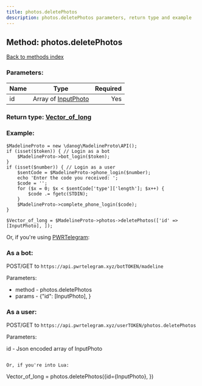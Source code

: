 ```yaml
---
title: photos.deletePhotos
description: photos.deletePhotos parameters, return type and example
---
```

## Method: photos.deletePhotos  
[Back to methods index](index.md)


### Parameters:

| Name     |    Type       | Required |
|----------|:-------------:|---------:|
|id|Array of [InputPhoto](../types/InputPhoto.md) | Yes|


### Return type: [Vector\_of\_long](../types/long.md)

### Example:


```
$MadelineProto = new \danog\MadelineProto\API();
if (isset($token)) { // Login as a bot
    $MadelineProto->bot_login($token);
}
if (isset($number)) { // Login as a user
    $sentCode = $MadelineProto->phone_login($number);
    echo 'Enter the code you received: ';
    $code = '';
    for ($x = 0; $x < $sentCode['type']['length']; $x++) {
        $code .= fgetc(STDIN);
    }
    $MadelineProto->complete_phone_login($code);
}

$Vector_of_long = $MadelineProto->photos->deletePhotos(['id' => [InputPhoto], ]);
```

Or, if you're using [PWRTelegram](https://pwrtelegram.xyz):

### As a bot:

POST/GET to `https://api.pwrtelegram.xyz/botTOKEN/madeline`

Parameters:

* method - photos.deletePhotos
* params - {"id": [InputPhoto], }



### As a user:

POST/GET to `https://api.pwrtelegram.xyz/userTOKEN/photos.deletePhotos`

Parameters:

id - Json encoded  array of InputPhoto


```

Or, if you're into Lua:

```
Vector_of_long = photos.deletePhotos({id={InputPhoto}, })
```

